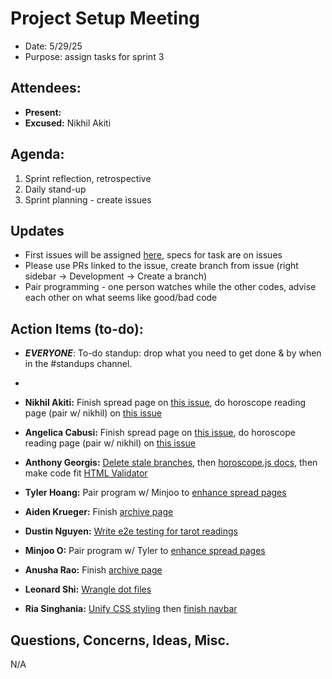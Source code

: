 # Project Setup Meeting

- Date: 5/29/25
- Purpose: assign tasks for sprint 3

## Attendees:

- **Present:**
- **Excused:** Nikhil Akiti

## Agenda:

1. Sprint reflection, retrospective
2. Daily stand-up
3. Sprint planning - create issues

## Updates

- First issues will be assigned [here](https://github.com/cse110-sp25-group16/cse110-sp25-group16/issues), specs for task are on issues
- Please use PRs linked to the issue, create branch from issue (right sidebar -> Development -> Create a branch)
- Pair programming - one person watches while the other codes, advise each other on what seems like good/bad code

## Action Items (to-do):

- **_EVERYONE_**: To-do standup: drop what you need to get done & by when in the #standups channel.
-

- **Nikhil Akiti:** Finish spread page on [this issue](https://github.com/cse110-sp25-group16/cse110-sp25-group16/issues/66), do horoscope reading page (pair w/ nikhil) on [this issue](https://github.com/cse110-sp25-group16/cse110-sp25-group16/issues/82)
- **Angelica Cabusi:** Finish spread page on [this issue](https://github.com/cse110-sp25-group16/cse110-sp25-group16/issues/66), do horoscope reading page (pair w/ nikhil) on [this issue](https://github.com/cse110-sp25-group16/cse110-sp25-group16/issues/82)
- **Anthony Georgis:** [Delete stale branches](https://github.com/cse110-sp25-group16/cse110-sp25-group16/issues/85), then [horoscope.js docs](https://github.com/cse110-sp25-group16/cse110-sp25-group16/issues/84), then make code fit [HTML Validator](https://github.com/cse110-sp25-group16/cse110-sp25-group16/issues/87)
- **Tyler Hoang:** Pair program w/ Minjoo to [enhance spread pages](https://github.com/cse110-sp25-group16/cse110-sp25-group16/issues/90)
- **Aiden Krueger:** Finish [archive page](https://github.com/cse110-sp25-group16/cse110-sp25-group16/issues/89)
- **Dustin Nguyen:** [Write e2e testing for tarot readings](https://github.com/cse110-sp25-group16/cse110-sp25-group16/issues/83)
- **Minjoo O:** Pair program w/ Tyler to [enhance spread pages](https://github.com/cse110-sp25-group16/cse110-sp25-group16/issues/90)
- **Anusha Rao:** Finish [archive page](https://github.com/cse110-sp25-group16/cse110-sp25-group16/issues/89)
- **Leonard Shi:** [Wrangle dot files](https://github.com/cse110-sp25-group16/cse110-sp25-group16/issues/86)
- **Ria Singhania:** [Unify CSS styling](https://github.com/cse110-sp25-group16/cse110-sp25-group16/issues/80) then [finish navbar](https://github.com/cse110-sp25-group16/cse110-sp25-group16/issues/67)

## Questions, Concerns, Ideas, Misc.

N/A
